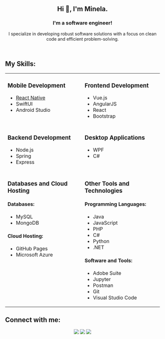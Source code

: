 <h2 align="center">Hi 👋, I'm Minela.</h2>

<h3 align="center">I'm a software engineer!</h3>

<p align="center">I specialize in developing robust software solutions with a focus on clean code and efficient problem-solving.</p>

<br>

<h2 align="left">My Skills:</h2>

<table align="center">
  <tr>
    <td valign="top">
        <h3>Mobile Development</h3>
        <ul>
            <li><a href="https://github.com/search?q=user%3ADenverCoder1+is%3Arepo+language%3Areact">React Native</a></li>
            <li>SwiftUI</li>
            <li>Android Studio</li>
        </ul>
    </td>
    <td valign="top">
        <h3>Frontend Development</h3>
        <ul>
            <li>Vue.js</li>
            <li>AngularJS</li>
            <li>React</li>
            <li>Bootstrap</li>
        </ul>
    </td>
  </tr>
  <tr>
    <td valign="top">
        <h3>Backend Development</h3>
        <ul>
            <li>Node.js</li>
            <li>Spring</li>
            <li>Express</li>
        </ul>
    </td>
    <td valign="top">
        <h3>Desktop Applications</h3>
        <ul>
            <li>WPF</li>
            <li>C#</li>
        </ul>
    </td>
  </tr>
  <tr>
    <td valign="top">
        <h3>Databases and Cloud Hosting</h3>
        <h4>Databases:</h4>
        <ul>
            <li>MySQL</li>
            <li>MongoDB</li>
        </ul>
        <h4>Cloud Hosting:</h4>
        <ul>
            <li>GitHub Pages</li>
            <li>Microsoft Azure</li>
        </ul>
    </td>
    <td valign="top">
        <h3>Other Tools and Technologies</h3>
        <h4>Programming Languages:</h4>
        <ul>
            <li>Java</li>
            <li>JavaScript</li>
            <li>PHP</li>
            <li>C#</li>
            <li>Python</li>
            <li>.NET</li>
        </ul>
        <h4>Software and Tools:</h4>
        <ul>
            <li>Adobe Suite</li>
            <li>Jupyter</li>
            <li>Postman</li>
            <li>Git</li>
            <li>Visual Studio Code</li>
        </ul>
    </td>
  </tr>
</table>

<h2>Connect with me:</h2>
<p align="center">
  <a href="https://www.linkedin.com/in/minela-ganovic-1a2b19209"><img src="https://img.shields.io/badge/linkedin-507d2a.svg?style=for-the-badge&logo=linkedin&logoColor=ffffff"/></a>
   <a href="mailto:minelag556@gmail.com?subject=[GitHub]%20🔥%20profile%20contact&body=Hello"><img src="https://img.shields.io/badge/e‑mail-507d2a.svg?style=for-the-badge&logo=GMail&logoColor=ffffff"/></a>
     <a href="https://github.com/minelaganovic"><img src="https://img.shields.io/badge/github-507d2a.svg?style=for-the-badge&logo=GMail&logoColor=ffffff"/></a>
</p>
